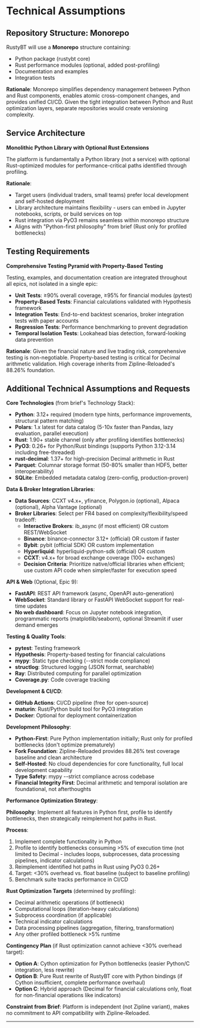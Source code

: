 # Technical Assumptions

## Repository Structure: Monorepo

RustyBT will use a **Monorepo** structure containing:
- Python package (rustybt core)
- Rust performance modules (optional, added post-profiling)
- Documentation and examples
- Integration tests

**Rationale**: Monorepo simplifies dependency management between Python and Rust components, enables atomic cross-component changes, and provides unified CI/CD. Given the tight integration between Python and Rust optimization layers, separate repositories would create versioning complexity.

## Service Architecture

**Monolithic Python Library with Optional Rust Extensions**

The platform is fundamentally a Python library (not a service) with optional Rust-optimized modules for performance-critical paths identified through profiling.

**Rationale**:
- Target users (individual traders, small teams) prefer local development and self-hosted deployment
- Library architecture maintains flexibility - users can embed in Jupyter notebooks, scripts, or build services on top
- Rust integration via PyO3 remains seamless within monorepo structure
- Aligns with "Python-first philosophy" from brief (Rust only for profiled bottlenecks)

## Testing Requirements

**Comprehensive Testing Pyramid with Property-Based Testing**

Testing, examples, and documentation creation are integrated throughout all epics, not isolated in a single epic:

- **Unit Tests**: ≥90% overall coverage, ≥95% for financial modules (pytest)
- **Property-Based Tests**: Financial calculations validated with Hypothesis framework
- **Integration Tests**: End-to-end backtest scenarios, broker integration tests with paper accounts
- **Regression Tests**: Performance benchmarking to prevent degradation
- **Temporal Isolation Tests**: Lookahead bias detection, forward-looking data prevention

**Rationale**: Given the financial nature and live trading risk, comprehensive testing is non-negotiable. Property-based testing is critical for Decimal arithmetic validation. High coverage inherits from Zipline-Reloaded's 88.26% foundation.

## Additional Technical Assumptions and Requests

**Core Technologies** (from brief's Technology Stack):

- **Python**: 3.12+ required (modern type hints, performance improvements, structural pattern matching)
- **Polars**: 1.x latest for data catalog (5-10x faster than Pandas, lazy evaluation, parallel execution)
- **Rust**: 1.90+ stable channel (only after profiling identifies bottlenecks)
- **PyO3**: 0.26+ for Python/Rust bindings (supports Python 3.12-3.14 including free-threaded)
- **rust-decimal**: 1.37+ for high-precision Decimal arithmetic in Rust
- **Parquet**: Columnar storage format (50-80% smaller than HDF5, better interoperability)
- **SQLite**: Embedded metadata catalog (zero-config, production-proven)

**Data & Broker Integration Libraries**:

- **Data Sources**: CCXT v4.x+, yfinance, Polygon.io (optional), Alpaca (optional), Alpha Vantage (optional)
- **Broker Libraries**: Select per FR4 based on complexity/flexibility/speed tradeoff:
  - **Interactive Brokers**: ib_async (if most efficient) OR custom REST/WebSocket
  - **Binance**: binance-connector 3.12+ (official) OR custom if faster
  - **Bybit**: pybit (official SDK) OR custom implementation
  - **Hyperliquid**: hyperliquid-python-sdk (official) OR custom
  - **CCXT**: v4.x+ for broad exchange coverage (100+ exchanges)
  - **Decision Criteria**: Prioritize native/official libraries when efficient; use custom API code when simpler/faster for execution speed

**API & Web** (Optional, Epic 9):

- **FastAPI**: REST API framework (async, OpenAPI auto-generation)
- **WebSocket**: Standard library or FastAPI WebSocket support for real-time updates
- **No web dashboard**: Focus on Jupyter notebook integration, programmatic reports (matplotlib/seaborn), optional Streamlit if user demand emerges

**Testing & Quality Tools**:

- **pytest**: Testing framework
- **Hypothesis**: Property-based testing for financial calculations
- **mypy**: Static type checking (--strict mode compliance)
- **structlog**: Structured logging (JSON format, searchable)
- **Ray**: Distributed computing for parallel optimization
- **Coverage.py**: Code coverage tracking

**Development & CI/CD**:

- **GitHub Actions**: CI/CD pipeline (free for open-source)
- **maturin**: Rust/Python build tool for PyO3 integration
- **Docker**: Optional for deployment containerization

**Development Philosophy**:

- **Python-First**: Pure Python implementation initially; Rust only for profiled bottlenecks (don't optimize prematurely)
- **Fork Foundation**: Zipline-Reloaded provides 88.26% test coverage baseline and clean architecture
- **Self-Hosted**: No cloud dependencies for core functionality, full local development capability
- **Type Safety**: mypy --strict compliance across codebase
- **Financial Integrity First**: Decimal arithmetic and temporal isolation are foundational, not afterthoughts

**Performance Optimization Strategy**:

**Philosophy**: Implement all features in Python first, profile to identify bottlenecks, then strategically reimplement hot paths in Rust.

**Process**:
1. Implement complete functionality in Python
2. Profile to identify bottlenecks consuming >5% of execution time (not limited to Decimal - includes loops, subprocesses, data processing pipelines, indicator calculations)
3. Reimplement identified hot paths in Rust using PyO3 0.26+
4. Target: <30% overhead vs. float baseline (subject to baseline profiling)
5. Benchmark suite tracks performance in CI/CD

**Rust Optimization Targets** (determined by profiling):
- Decimal arithmetic operations (if bottleneck)
- Computational loops (iteration-heavy calculations)
- Subprocess coordination (if applicable)
- Technical indicator calculations
- Data processing pipelines (aggregation, filtering, transformation)
- Any other profiled bottleneck >5% runtime

**Contingency Plan** (if Rust optimization cannot achieve <30% overhead target):
- **Option A**: Cython optimization for Python bottlenecks (easier Python/C integration, less rewrite)
- **Option B**: Pure Rust rewrite of RustyBT core with Python bindings (if Cython insufficient, complete performance overhaul)
- **Option C**: Hybrid approach (Decimal for financial calculations only, float for non-financial operations like indicators)

**Constraint from Brief**: Platform is independent (not Zipline variant), makes no commitment to API compatibility with Zipline-Reloaded.

---
